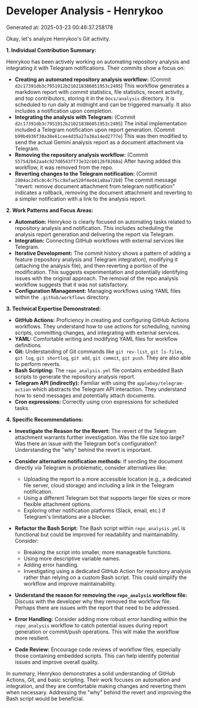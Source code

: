 # Developer Analysis - Henrykoo
Generated at: 2025-03-23 00:46:37.258178

Okay, let's analyze Henrykoo's Git activity.

**1. Individual Contribution Summary:**

Henrykoo has been actively working on automating repository analysis and integrating it with Telegram notifications.  Their commits show a focus on:

*   **Creating an automated repository analysis workflow:** (Commit `d2c17391db3c7951912b210218386051953c2495`) This workflow generates a markdown report with commit statistics, file statistics, recent activity, and top contributors, storing it in the `Docs/analysis` directory.  It is scheduled to run daily at midnight and can be triggered manually. It also includes a notification upon completion.
*   **Integrating the analysis with Telegram:** (Commit `d2c17391db3c7951912b210218386051953c2495`) The initial implementation included a Telegram notification upon report generation.  (Commit `b99b4936f30a38e61cee4d35a27a36a14ed2777e`)  This was then modified to send the actual Gemini analysis report as a document attachment via Telegram.
*   **Removing the repository analysis workflow:** (Commit `557542b62aa4c927d0543ff73e32cb0126f0260a`) After having added this workflow, it was removed from the repo.
*   **Reverting changes to the Telegram notification:** (Commit `2804ac245c0c4c75cc9afae520f4ed41a0aa72b8`) The commit message "revert: remove document attachment from telegram notification" indicates a rollback, removing the document attachment and reverting to a simpler notification with a link to the analysis report.

**2. Work Patterns and Focus Areas:**

*   **Automation:** Henrykoo is clearly focused on automating tasks related to repository analysis and notification. This includes scheduling the analysis report generation and delivering the report via Telegram.
*   **Integration:** Connecting GitHub workflows with external services like Telegram.
*   **Iterative Development:**  The commit history shows a pattern of adding a feature (repository analysis and Telegram integration), modifying it (attaching the analysis file), and then reverting a portion of the modification. This suggests experimentation and potentially identifying issues with the original approach.  The removal of the repo analysis workflow suggests that it was not satisfactory.
*   **Configuration Management:** Managing workflows using YAML files within the `.github/workflows` directory.

**3. Technical Expertise Demonstrated:**

*   **GitHub Actions:** Proficiency in creating and configuring GitHub Actions workflows. They understand how to use actions for scheduling, running scripts, committing changes, and integrating with external services.
*   **YAML:**  Comfortable writing and modifying YAML files for workflow definitions.
*   **Git:**  Understanding of Git commands like `git rev-list`, `git ls-files`, `git log`, `git shortlog`, `git add`, `git commit`, `git push`.  They are also able to perform reverts.
*   **Bash Scripting:** The `repo_analysis.yml` file contains embedded Bash scripts to generate the repository analysis report.
*   **Telegram API (indirectly):** Familiar with using the `appleboy/telegram-action` which abstracts the Telegram API interaction.  They understand how to send messages and potentially attach documents.
*   **Cron expressions:** Correctly using cron expressions for scheduled tasks.

**4. Specific Recommendations:**

*   **Investigate the Reason for the Revert:** The revert of the Telegram attachment warrants further investigation.  Was the file size too large?  Was there an issue with the Telegram bot's configuration?  Understanding the "why" behind the revert is important.
*   **Consider alternative notification methods:** If sending the document directly via Telegram is problematic, consider alternatives like:

    *   Uploading the report to a more accessible location (e.g., a dedicated file server, cloud storage) and including a link in the Telegram notification.
    *   Using a different Telegram bot that supports larger file sizes or more flexible attachment options.
    *   Exploring other notification platforms (Slack, email, etc.) if Telegram's limitations are a blocker.
*   **Refactor the Bash Script:** The Bash script within `repo_analysis.yml` is functional but could be improved for readability and maintainability. Consider:

    *   Breaking the script into smaller, more manageable functions.
    *   Using more descriptive variable names.
    *   Adding error handling.
    *   Investigating using a dedicated GitHub Action for repository analysis rather than relying on a custom Bash script.  This could simplify the workflow and improve maintainability.
* **Understand the reason for removing the `repo_analysis` workflow file:** Discuss with the developer why they removed the workflow file. Perhaps there are issues with the report that need to be addressed.
*   **Error Handling:** Consider adding more robust error handling within the `repo_analysis` workflow to catch potential issues during report generation or commit/push operations. This will make the workflow more resilient.
*   **Code Review:** Encourage code reviews of workflow files, especially those containing embedded scripts. This can help identify potential issues and improve overall quality.

In summary, Henrykoo demonstrates a solid understanding of GitHub Actions, Git, and basic scripting. Their work focuses on automation and integration, and they are comfortable making changes and reverting them when necessary.  Addressing the "why" behind the revert and improving the Bash script would be beneficial.
